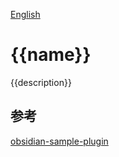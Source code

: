 [English](README.md)

# {{name}}

{{description}}

## 参考

[obsidian-sample-plugin](https://github.com/obsidianmd/obsidian-sample-plugin)